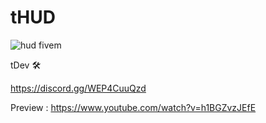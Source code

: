 # tHUD

![hud fivem](https://i.imgur.com/Iw0H27x.png)

tDev 🛠️

https://discord.gg/WEP4CuuQzd

Preview : https://www.youtube.com/watch?v=h1BGZvzJEfE